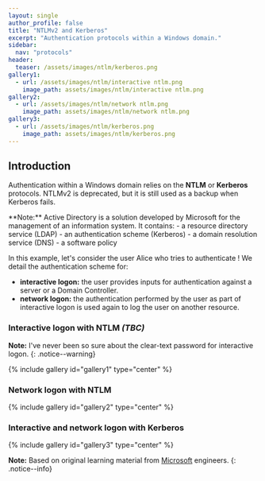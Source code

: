 ```yaml
---
layout: single
author_profile: false
title: "NTLMv2 and Kerberos"
excerpt: "Authentication protocols within a Windows domain."
sidebar:
  nav: "protocols"
header:
  teaser: /assets/images/ntlm/kerberos.png
gallery1:
  - url: /assets/images/ntlm/interactive ntlm.png
    image_path: assets/images/ntlm/interactive ntlm.png
gallery2:
  - url: /assets/images/ntlm/network ntlm.png
    image_path: assets/images/ntlm/network ntlm.png
gallery3:
  - url: /assets/images/ntlm/kerberos.png
    image_path: assets/images/ntlm/kerberos.png
---
```

## Introduction

Authentication within a Windows domain relies on the **NTLM** or **Kerberos** protocols. NTLMv2 is deprecated, but it is still used as a backup when Kerberos fails.

<div class="notice--success" markdown="1">
**Note:** Active Directory is a solution developed by Microsoft for the management of an information system. It contains:
- a resource directory service (LDAP)
- an authentication scheme (Kerberos)
- a domain resolution service (DNS)
- a software policy
</div>

In this example, let's consider the user Alice who tries to authenticate ! We detail the authentication scheme for:
- **interactive logon:** the user provides inputs for authentication against a server or a Domain Controller.
- **network logon:** the authentication performed by the user as part of interactive logon is used again to log the user on another resource.

### Interactive logon with NTLM *(TBC)*

**Note:** I've never been so sure about the clear-text password for interactive logon.
{: .notice--warning}

{% include gallery id="gallery1" type="center" %}

### Network logon with NTLM

{% include gallery id="gallery2" type="center" %}

### Interactive and network logon with Kerberos

{% include gallery id="gallery3" type="center" %}

**Note:** Based on original learning material from [Microsoft](https://learn.microsoft.com) engineers.
{: .notice--info}

